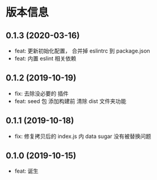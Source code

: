 # 版本信息
## 0.1.3 (2020-03-16)
* feat: 更新初始化配置， 合并掉 eslintrc 到 package.json
* feat: 内置 eslint 相关依赖
## 0.1.2 (2019-10-19)
* fix: 去除没必要的 插件
* feat: seed 包 添加构建前 清除 dist 文件夹功能
## 0.1.1 (2019-10-18)
* fix: 修复拷贝后的 index.js 内 data sugar 没有被替换问题
## 0.1.0 (2019-10-15)
* feat: 诞生